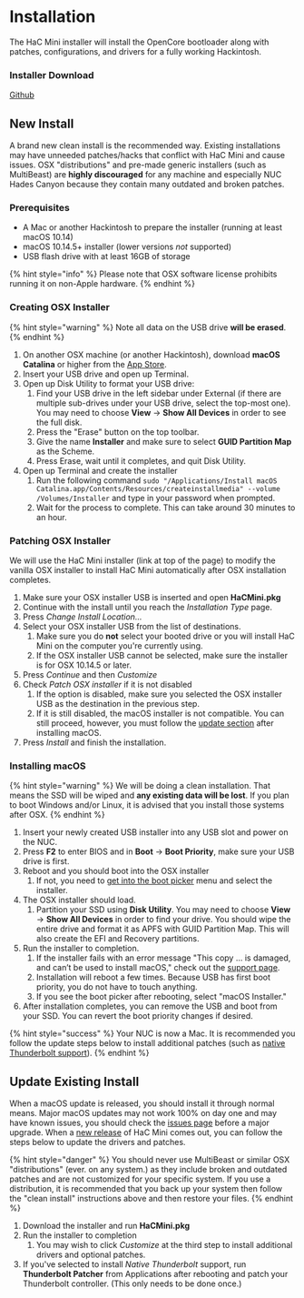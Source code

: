 # Installation

The HaC Mini installer will install the OpenCore bootloader along with patches, configurations, and drivers for a fully working Hackintosh.

### Installer Download

[Github](https://github.com/osy/HaC-Mini/releases)

## New Install

A brand new clean install is the recommended way. Existing installations may have unneeded patches/hacks that conflict with HaC Mini and cause issues. OSX "distributions" and pre-made generic installers \(such as MultiBeast\) are **highly discouraged** for any machine and especially NUC Hades Canyon because they contain many outdated and broken patches.

### Prerequisites

* A Mac or another Hackintosh to prepare the installer \(running at least macOS 10.14\)
* macOS 10.14.5+ installer \(lower versions _not_ supported\)
* USB flash drive with at least 16GB of storage

{% hint style="info" %}
Please note that OSX software license prohibits running it on non-Apple hardware.
{% endhint %}

### Creating OSX Installer

{% hint style="warning" %}
Note all data on the USB drive **will be erased**.
{% endhint %}

1. On another OSX machine \(or another Hackintosh\), download **macOS Catalina** or higher from the [App Store](https://apps.apple.com/us/app/macos-catalina/id1466841314?mt=12).
2. Insert your USB drive and open up Terminal.
3. Open up Disk Utility to format your USB drive:
   1. Find your USB drive in the left sidebar under External \(if there are multiple sub-drives under your USB drive, select the top-most one\). You may need to choose **View** -&gt; **Show All Devices** in order to see the full disk.
   2. Press the "Erase" button on the top toolbar.
   3. Give the name **Installer** and make sure to select **GUID Partition Map** as the Scheme.
   4. Press Erase, wait until it completes, and quit Disk Utility.
4. Open up Terminal and create the installer
   1. Run the following command `sudo "/Applications/Install macOS Catalina.app/Contents/Resources/createinstallmedia" --volume /Volumes/Installer` and type in your password when prompted.
   2. Wait for the process to complete. This can take around 30 minutes to an hour.

### Patching OSX Installer

We will use the HaC Mini installer \(link at top of the page\) to modify the vanilla OSX installer to install HaC Mini automatically after OSX installation completes.

1. Make sure your OSX installer USB is inserted and open **HaCMini.pkg**
2. Continue with the install until you reach the _Installation Type_ page.
3. Press _Change Install Location..._
4. Select your OSX installer USB from the list of destinations.
   1. Make sure you do **not** select your booted drive or you will install HaC Mini on the computer you're currently using.
   2. If the OSX installer USB cannot be selected, make sure the installer is for OSX 10.14.5 or later.
5. Press _Continue_ and then _Customize_
6. Check _Patch OSX installer_ if it is not disabled
   1. If the option is disabled, make sure you selected the OSX installer USB as the destination in the previous step.
   2. If it is still disabled, the macOS installer is not compatible. You can still proceed, however, you must follow the [update section](installation.md#update-existing-install) after installing macOS.
7. Press _Install_ and finish the installation.

### Installing macOS

{% hint style="warning" %}
We will be doing a clean installation. That means the SSD will be wiped and **any existing data will be lost**. If you plan to boot Windows and/or Linux, it is advised that you install those systems after OSX.
{% endhint %}

1. Insert your newly created USB installer into any USB slot and power on the NUC.
2. Press **F2** to enter BIOS and in **Boot** -&gt; **Boot Priority**, make sure your USB drive is first.
3. Reboot and you should boot into the OSX installer
   1. If not, you need to [get into the boot picker](../post-installation/support.md#getting-into-boot-picker-menu) menu and select the installer.
4. The OSX installer should load.
   1. Partition your SSD using **Disk Utility**. You may need to choose **View** -&gt; **Show All Devices** in order to find your drive. You should wipe the entire drive and format it as APFS with GUID Partition Map. This will also create the EFI and Recovery partitions.
5. Run the installer to completion.
   1. If the installer fails with an error message "This copy ... is damaged, and can’t be used to install macOS," check out the [support page](../post-installation/support.md#this-copy-is-damaged-and-cant-be-used-to-install-macos).
   2. Installation will reboot a few times. Because USB has first boot priority, you do not have to touch anything.
   3. If you see the boot picker after rebooting, select "macOS Installer."
6. After installation completes, you can remove the USB and boot from your SSD. You can revert the boot priority changes if desired.

{% hint style="success" %}
Your NUC is now a Mac. It is recommended you follow the update steps below to install additional patches \(such as [native Thunderbolt support](../details/thunderbolt-3-fix-part-3.md)\).
{% endhint %}

## Update Existing Install

When a macOS update is released, you should install it through normal means. Major macOS updates may not work 100% on day one and may have known issues, you should check the [issues page](https://github.com/osy/HaC-Mini/issues) before a major upgrade. When a [new release](https://github.com/osy/HaC-Mini/releases/latest) of HaC Mini comes out, you can follow the steps below to update the drivers and patches.

{% hint style="danger" %}
You should never use MultiBeast or similar OSX "distributions" \(ever. on any system.\) as they include broken and outdated patches and are not customized for your specific system. If you use a distribution, it is recommended that you back up your system then follow the "clean install" instructions above and then restore your files.
{% endhint %}

1. Download the installer and run **HaCMini.pkg**
2. Run the installer to completion
   1. You may wish to click _Customize_ at the third step to install additional drivers and optional patches.
3. If you've selected to install _Native Thunderbolt_ support, run **Thunderbolt Patcher** from Applications after rebooting and patch your Thunderbolt controller. \(This only needs to be done once.\)


